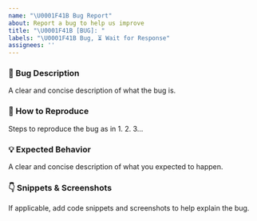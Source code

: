 ```yaml
---
name: "\U0001F41B Bug Report"
about: Report a bug to help us improve
title: "\U0001F41B [BUG]: "
labels: "\U0001F41B Bug, ⏳ Wait for Response"
assignees: ''
---
```


### 🐛 Bug Description

A clear and concise description of what the bug is.

### 🐾️ How to Reproduce

Steps to reproduce the bug as in 1. 2. 3...

### 💡 Expected Behavior

A clear and concise description of what you expected to happen.

### 👇️️ Snippets & Screenshots

If applicable, add code snippets and screenshots to help explain the bug.
